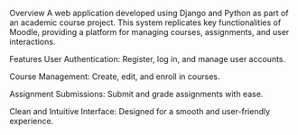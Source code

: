 Overview
A web application developed using Django and Python as part of an academic course project. This system replicates key functionalities of Moodle, providing a platform for managing courses, assignments, and user interactions.

Features
User Authentication: Register, log in, and manage user accounts.

Course Management: Create, edit, and enroll in courses.

Assignment Submissions: Submit and grade assignments with ease.

Clean and Intuitive Interface: Designed for a smooth and user-friendly experience.
